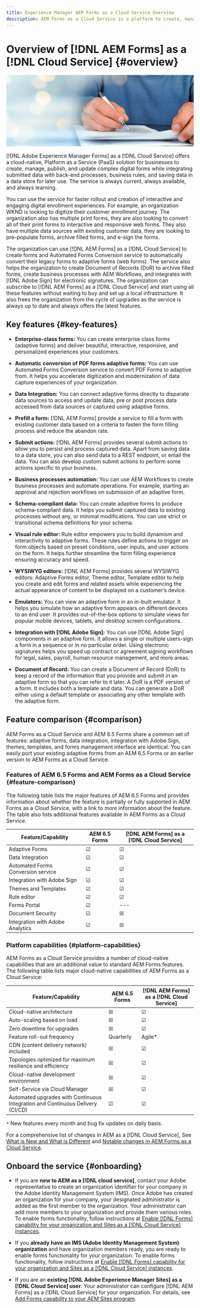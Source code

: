 ```yaml
---
title: Experience Manager AEM Forms as a Cloud Service Overview
description: AEM Forms as a Cloud Service is a platform to create, manage, publish enterprise-class forms and business processes.
---
```


# Overview of [!DNL AEM Forms] as a [!DNL Cloud Service] {#overview}

![Journey from paper forms to digital forms](assets/forms.png)

[!DNL Adobe Experience Manager Forms] as a [!DNL Cloud Service] offers a cloud-native, Platform as a Service (PaaS) solution for businesses to create, manage, publish, and update complex digital forms while integrating submitted data with back-end processes, business rules, and saving data in a data store for later use. The service is always current, always available, and always learning.

You can use the service for faster rollout and creation of interactive and engaging digital enrollment experiences. For example, an organization WKND is looking to digitize their customer enrollment journey. The organization also has multiple print forms, they are also looking to convert all of their print forms to interactive and responsive web forms. They also have multiple data sources with existing customer data, they are looking to pre-populate forms, archive filled forms, and e-sign the forms.  

The organization can use [!DNL AEM Forms] as a [!DNL Cloud Service] to create forms and Automated Forms Conversion service to automatically convert their legacy forms to adaptive forms (web forms). The service also helps the organization to create Document of Records (DoR) to archive filled forms, create business processes with AEM Workflows, and integrates with [!DNL Adobe Sign] for electronic signatures. The organization can subscribe to [!DNL AEM Forms] as a [!DNL Cloud Service] and start using all these features without waiting to buy and set up a local infrastructure. It also frees the organization from the cycle of upgrades as the service is always up to date and always offers the latest features.  

## Key features {#key-features}

* **Enterprise-class forms:** You can create enterprise class forms (adaptive forms) and deliver beautiful, interactive, responsive, and personalized experiences your customers. <!-- These forms change behavior and appearance based on the underlying device. You can also use themes and templates with adaptive forms to mandate a uniform structure and appearance for all the forms of an organization or a department.-->  

* **Automatic conversion of PDF forms adaptive forms:** You can use Automated Forms Conversion service to convert PDF Forms to adaptive from. It helps you accelerate digitization and modernization of data capture experiences of your organization.

* **Data Integration:** You can connect adaptive forms directly to disparate data sources to access and update data, pre or post process data accessed from data sources or captured using adaptive forms.

* **Prefill a form:** [!DNL AEM Forms] provide a service to fill a form with existing customer data based on a criteria to fasten the form filling process and reduce the abandon rate.

* **Submit actions:** [!DNL AEM Forms] provides several submit actions to allow you to persist and process captured data. Apart from saving data to a data store, you can also send data to a REST endpoint, or email the data. You can also develop custom submit actions to perform some actions specific to your business.  

* **Business processes automation:** You can use AEM Workflows to create business processes and automate operations. For example, starting an approval and rejection workflows on submission of an adaptive form.  

* **Schema-compliant data:** You can create adaptive forms to produce schema-compliant data. It helps you submit captured data to existing processes without any, or minimal modifications. You can use strict or transitional schema definitions for your schema.

* **Visual rule editor:** Rule editor empowers you to build dynamism and interactivity to adaptive forms. These rules define actions to trigger on form objects based on preset conditions, user inputs, and user actions on the form. It helps further streamline the form filling experience ensuring accuracy and speed.

* **WYSIWYG editors:** [!DNL AEM Forms] provides several WYSIWYG editors: Adaptive Forms editor, Theme editor, Template editor to help you create and edit forms and related assets while experiencing the actual appearance of content to be displayed on a customer’s device.

* **Emulators:** You can view an adaptive form in an in-built emulator. It helps you simulate how an adaptive form appears on different devices to an end user. It provides out-of-the-box options to simulate views for popular mobile devices, tablets, and desktop screen configurations.

* **Integration with [!DNL Adobe Sign]:** You can use [!DNL Adobe Sign] components in an adaptive form. It allows a single or multiple users-sign a form in a sequence or in no particular order. Using electronic signatures helps you speed up contract or agreement signing workflows for legal, sales, payroll, human resource management, and more areas.

* **Document of Record:** You can create a Document of Record (DoR) to keep a record of the information that you provide and submit in an adaptive form so that you can refer to it later. A DoR is a PDF version of a form. It includes both a template and data. You can generate a DoR either using a default template or associating any other template with the adaptive form.

## Feature comparison {#comparison}

AEM Forms as a Cloud Service and AEM 6.5 Forms share a common set of features: adaptive forms, data integration, integration with Adobe Sign, themes, templates, and forms management interface are identical. You can easily port your existing adaptive forms from an AEM 6.5 Forms or an earlier version to AEM Forms as a Cloud Service.

### Features of AEM 6.5 Forms and AEM Forms as a Cloud Service {#feature-comparison}

The following table lists the major features of AEM 6.5 Forms and provides information about whether the feature is partially or fully supported in AEM Forms as a Cloud Service, with a link to more information about the feature. The table also lists additional features available in AEM Forms as a Cloud Service.

| Feature/Capability | AEM 6.5 Forms  | [!DNL AEM Forms] as a [!DNL Cloud Service] |
|---|---|---|
| Adaptive Forms | &#x2611;  | &#x2611;  |
| Data Integration | &#x2611; | &#x2611; |
| Automated Forms Conversion service | &#x2611; | &#x2611;|
| Integration with Adobe Sign | &#x2611; | &#x2611; |
| Themes and Templates | &#x2611; | &#x2611; |
| Rule editor | &#x2611; | &#x2611; |
| Forms Portal | &#x2611; | --- |
| Document Security | &#x2611; | &#x2612; |
| Integration with Adobe Analytics| &#x2611; | &#x2612; |

### Platform capabilities {#platform-capabilities}

AEM Forms as a Cloud Service provides a number of cloud-native capabilities that are an additional value to standard AEM Forms features. The following table lists major cloud-native capabilities of AEM Forms as a Cloud Service:

| Feature/Capability | AEM 6.5 Forms  | [!DNL AEM Forms] as a [!DNL Cloud Service] |
|---|---|---|
| Cloud-native architecture | &#x2612; | &#x2611;  |
| Auto-scaling based on load | &#x2612; | &#x2611;  |
| Zero downtime for upgrades | &#x2612; | &#x2611;  |
| Feature roll-out frequency | Quarterly | Agile*  |
| CDN (content delivery network) included | &#x2612; | &#x2611;  |
| Topologies optimized for maximum resilience and efficiency | &#x2612; | &#x2611;  |
| Cloud-native development environment | &#x2612; | &#x2611;  |
| Self-Service via Cloud Manager | &#x2612; | &#x2611;  |
| Automated upgrades with Continuous Integration and Continuous Delivery (CI/CD)| &#x2611; | &#x2611;  |

`*` New features every month and bug fix updates on daily basis.

For a comprehensive list of changes in AEM as a [!DNL Cloud Service], See [What is New and What is Different](https://docs.adobe.com/content/help/en/experience-manager-cloud-service/overview/what-is-new-and-different.html) and [Notable changes in AEM Forms as a Cloud Service](noteable-changes.md).

## Onboard the service {#onboarding}

* If you are **new to AEM as a [!DNL cloud service]**, contact your Adobe representative to create an organization identifier for your company in the Adobe Identity Management System (IMS). Once Adobe has created an organization for your company, your designated administrator is added as the first member to the organization. Your administrator can add more members to your organization and provide them various roles. To enable forms functionality, follow instructions at [Enable [!DNL Forms] capability for your organization and Sites as a [!DNL Cloud Service] instances](setup-forms-cloud-service.md).

* If you **already have an IMS (Adobe Identity Management System) organization** and have organization members ready, you are ready to enable forms functionality for your organization. To enable forms functionality, follow instructions at [Enable [!DNL Forms] capability for your organization and Sites as a [!DNL Cloud Service] instances](setup-forms-cloud-service.md).

* If you are an **existing [!DNL Adobe Experience Manager Sites] as a [!DNL Cloud Service] user**. Your administrator can configure [!DNL AEM Forms] as a [!DNL Cloud Service] for your organization. For details, see [Add Forms capability to your AEM Sites program](setup-forms-cloud-service.md#add-capability).
